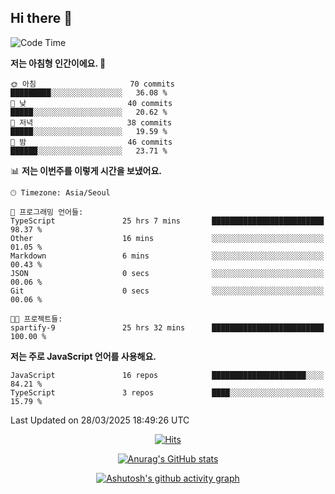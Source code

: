 ## Hi there 👋

<!--
**pnh135/pnh135** is a ✨ _special_ ✨ repository because its `README.md` (this file) appears on your GitHub profile.

Here are some ideas to get you started:

- 🔭 I’m currently working on ...
- 🌱 I’m currently learning ...
- 👯 I’m looking to collaborate on ...
- 🤔 I’m looking for help with ...
- 💬 Ask me about ...
- 📫 How to reach me: ...
- 😄 Pronouns: ...
- ⚡ Fun fact: ...
-->

<!--START_SECTION:waka-->
![Code Time](http://img.shields.io/badge/Code%20Time-174%20hrs%2040%20mins-blue)

**저는 아침형 인간이에요. 🐤** 

```text
🌞 아침                     70 commits          █████████░░░░░░░░░░░░░░░░   36.08 % 
🌆 낮　                     40 commits          █████░░░░░░░░░░░░░░░░░░░░   20.62 % 
🌃 저녁                     38 commits          █████░░░░░░░░░░░░░░░░░░░░   19.59 % 
🌙 밤　                     46 commits          ██████░░░░░░░░░░░░░░░░░░░   23.71 % 
```


📊 **저는 이번주를 이렇게 시간을 보냈어요.** 

```text
🕑︎ Timezone: Asia/Seoul

💬 프로그래밍 언어들: 
TypeScript               25 hrs 7 mins       █████████████████████████   98.37 % 
Other                    16 mins             ░░░░░░░░░░░░░░░░░░░░░░░░░   01.05 % 
Markdown                 6 mins              ░░░░░░░░░░░░░░░░░░░░░░░░░   00.43 % 
JSON                     0 secs              ░░░░░░░░░░░░░░░░░░░░░░░░░   00.06 % 
Git                      0 secs              ░░░░░░░░░░░░░░░░░░░░░░░░░   00.06 % 

🐱‍💻 프로젝트들: 
spartify-9               25 hrs 32 mins      █████████████████████████   100.00 % 
```

**저는 주로 JavaScript 언어를 사용해요.** 

```text
JavaScript               16 repos            █████████████████████░░░░   84.21 % 
TypeScript               3 repos             ████░░░░░░░░░░░░░░░░░░░░░   15.79 % 
```




 Last Updated on 28/03/2025 18:49:26 UTC
<!--END_SECTION:waka-->

  <div align=center>
	
  [![Hits](https://hits.seeyoufarm.com/api/count/incr/badge.svg?url=https%3A%2F%2Fgithub.com%2Fpnh135&count_bg=%2379C83D&title_bg=%23555555&icon=&icon_color=%23E7E7E7&title=hits&edge_flat=false)](https://hits.seeyoufarm.com) 
	
  </div>

<div align=center>
	
[![Anurag's GitHub stats](https://github-readme-stats.vercel.app/api?username=pnh135&show_icons=true&theme=radical)](https://github.com/anuraghazra/github-readme-stats)

</div>

<div align=center>
	
[![Ashutosh's github activity graph](https://github-readme-activity-graph.vercel.app/graph?username=pnh135&theme=merko)](https://github.com/ashutosh00710/github-readme-activity-graph)

</div>
